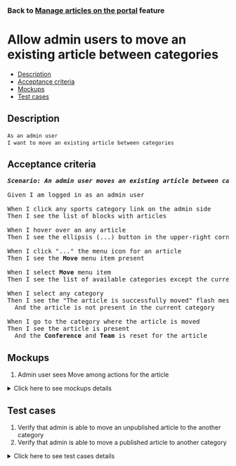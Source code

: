 ### Back to [Manage articles on the portal](../../) feature

# Allow admin users to move an existing article between categories

- [Description](#description)
- [Acceptance criteria](#acceptance-criteria)
- [Mockups](#mockups)
- [Test cases](#test-cases)

## Description

    As an admin user
    I want to move an existing article between categories

## Acceptance criteria

<pre>
<b><i>Scenario: An admin user moves an existing article between categories</i></b>

Given I am logged in as an admin user

When I click any sports category link on the admin side
Then I see the list of blocks with articles

When I hover over an any article
Then I see the ellipsis (...) button in the upper-right corner

When I click "..." the menu icon for an article
Then I see the <b>Move</b> menu item present

When I select <b>Move</b> menu item
Then I see the list of available categories except the current one

When I select any category
Then I see the "The article is successfully moved" flash message
  And the article is not present in the current category

When I go to the category where the article is moved
Then I see the article is present
  And the <b>Conference</b> and <b>Team</b> is reset for the article
</pre>

## Mockups

1. Admin user sees Move among actions for the article

<details>
  <summary>Click here to see mockups details</summary>

**1. Admin user sees Move among actions for the article:**

![Admin user sees Move among actions for the article](/products/sport_news_portal/web_application_features/manage_articles/images/published_article_actions.png)

</details>

## Test cases

1. Verify that admin is able to move an unpublished article to the another category
2. Verify that admin is able to move a published article to another category

<details>
  <summary>Click here to see test cases details</summary>

### **#1. Verify that admin is able to move an unpublished article to the another category**

|Preconditions|Steps|Expected result
--------------|-----|----------
|- Log in by admin account</br>- Go to the category configuration page</br>- There is an unpublished article|1) Hover over an unpublished article</br>2) Click "..." button -> <b>Move</b> menu item</br>3) Select any category</br>4) Examine the list of articles in the current category</br>5) Go to the category selected in step #3</br>6) Examine the list of articles|3) "The article is successfully moved" flash message appears</br>4) Article is not present in the current list</br>6) Article is present in the list in the <b>Unpublished</b> state. <b>Conference</b> and <b>Team</b> are reset for the article in case of any|

### **#2. Verify that admin is able to move a published article to another category**

|Preconditions|Steps|Expected result
--------------|-----|----------
|- Log in by admin account</br>- Go to the category configuration page</br>- There is a published article|1) Hover over a published article</br>2) Click "..." button -> <b>Move</b> menu item</br>3) Select any category</br>4) Examine the list of articles in the current category</br>5) Go to the category selected in step #3</br>6) Examine the list of articles|3) "The article is successfully moved" flash message appears</br>4) Article is not present in the current list</br>6) Article is present in the list in the <b>Published</b> state. <b>Conference</b> and <b>Team</b> are reset for the article in case of any|

</details>
